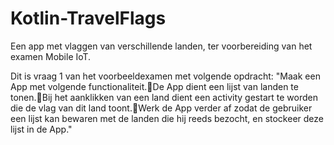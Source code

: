 # Kotlin-TravelFlags
Een app met vlaggen van verschillende landen, ter voorbereiding van het examen Mobile IoT.

Dit is vraag 1 van het voorbeeldexamen met volgende opdracht:
"Maak een App met volgende functionaliteit.De App dient een lijst van landen te tonen.Bij het aanklikken van een land dient een activity gestart te worden die de vlag van dit land toont.Werk de App verder af zodat de gebruiker een lijst kan bewaren met de landen die hij reeds bezocht, en stockeer deze lijst in de App."
